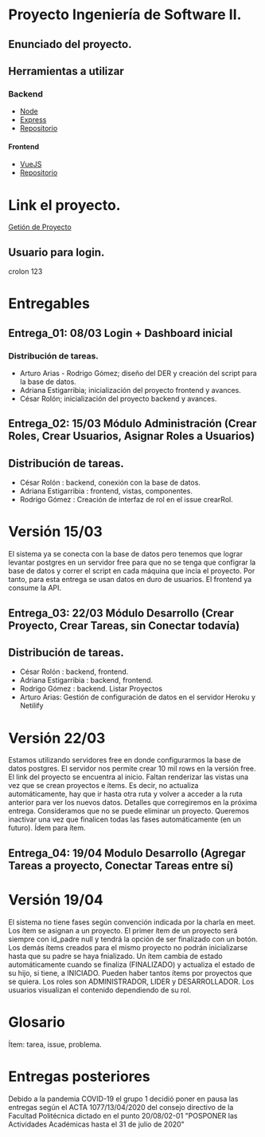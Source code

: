 # Proyecto Ingeniería de Software II.
## Enunciado del proyecto.
## Herramientas a utilizar
### Backend
* [Node](https://nodejs.org/en/)
* [Express](http://expressjs.com/)
* [Repositorio](https://github.com/Angatupyry/backendis2)
#### Frontend
* [VueJS](https://vuejs.org/)
* [Repositorio](https://github.com/acem0301/frontis2)
# Link el proyecto.
[Getión de Proyecto](https://gestionproyecto.netlify.com/)
## Usuario para login. 
crolon 
123


# Entregables
## Entrega_01: 08/03 Login + Dashboard inicial
### Distribución de tareas. 
* Arturo Arias - Rodrigo Gómez; diseño del DER y creación del script para la base de datos.
* Adriana Estigarribia; inicialización del proyecto frontend y avances. 
* César Rolón; inicialización del proyecto backend y avances. 

## Entrega_02: 15/03 Módulo Administración (Crear Roles, Crear Usuarios, Asignar Roles a Usuarios)
## Distribución de tareas.
* César Rolón : backend, conexión con la base de datos. 
* Adriana Estigarribia : frontend, vistas, componentes.
* Rodrigo Gómez : Creación de interfaz de rol en el issue crearRol. 

# Versión 15/03 
El sistema ya se conecta con la base de datos pero tenemos que lograr levantar postgres en un servidor free para que no se tenga que configrar la base de datos y correr el script en cada máquina que incia el proyecto. Por tanto, para esta entrega se usan datos en duro de usuarios. El frontend ya consume la API.


## Entrega_03: 22/03 Módulo Desarrollo (Crear Proyecto, Crear Tareas, sin Conectar todavía)
## Distribución de tareas.
* César Rolón : backend, frontend.  
* Adriana Estigarribia : backend, frontend. 
* Rodrigo Gómez : backend. Listar Proyectos 
* Arturo Arias: Gestión de configuración de datos en el servidor Heroku y Netilify

# Versión 22/03 
Estamos utilizando servidores free en donde configurarmos la base de datos postgres. 
El servidor nos permite crear 10 mil rows en la versión free. 
El link del proyecto se encuentra al inicio.
Faltan renderizar las vistas una vez que se crean proyectos e ítems. Es decir, no actualiza automáticamente, hay que ir hasta otra ruta y volver a acceder a la ruta anterior para ver los nuevos datos. Detalles que corregiremos en la próxima entrega. 
Consideramos que no se puede eliminar un proyecto. Queremos inactivar una vez que finalicen todas las fases automáticamente (en un futuro). Ídem para ítem. 

## Entrega_04: 19/04 Modulo Desarrollo (Agregar Tareas a proyecto, Conectar Tareas entre sí)
# Versión 19/04
El sistema no tiene fases según convención indicada por la charla en meet. 
Los ítem se asignan a un proyecto. El primer ítem de un proyecto será siempre con id_padre null y tendrá la opción de ser finalizado con un botón. Los demás ítems creados para el mismo proyecto no podrán inicializarse hasta que su padre se haya fnializado. 
Un ítem cambia de estado automáticamente cuando se finaliza (FINALIZADO) y actualiza el estado de su hijo, si tiene, a INICIADO.
Pueden haber tantos ítems por proyectos que se quiera. 
Los roles son ADMINISTRADOR, LIDER y DESARROLLADOR. Los usuarios visualizan el contenido dependiendo de su rol. 

# Glosario
Ítem: tarea, issue, problema.

# Entregas posteriores
Debido a la pandemia COVID-19 el grupo 1 decidió poner en pausa las entregas según el ACTA 1077/13/04/2020 del consejo directivo de la Facultad Politécnica dictado en el punto 20/08/02-01 "POSPONER las Actividades Académicas hasta el 31 de julio de 2020"
